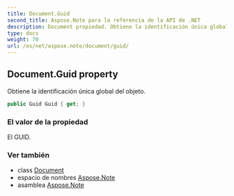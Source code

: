 ```yaml
---
title: Document.Guid
second_title: Aspose.Note para la referencia de la API de .NET
description: Document propiedad. Obtiene la identificación única global del objeto.
type: docs
weight: 70
url: /es/net/aspose.note/document/guid/
---
```

## Document.Guid property

Obtiene la identificación única global del objeto.

```csharp
public Guid Guid { get; }
```

### El valor de la propiedad

El GUID.

### Ver también

* class [Document](../)
* espacio de nombres [Aspose.Note](../../document/)
* asamblea [Aspose.Note](../../../)


